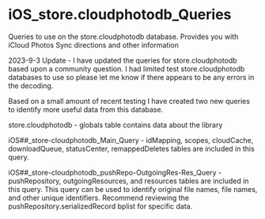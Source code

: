 # iOS_store.cloudphotodb_Queries
Queries to use on the store.cloudphotodb database. Provides you with iCloud Photos Sync directions and other information

2023-9-3 Update - I have updated the queries for store.cloudphotodb based upon a community question. I had limited test store.cloudphotodb databases to use so please let me know if there appears to be any errors in the decoding.

Based on a small amount of recent testing I have created two new queries to identify more useful data from this database.

store.cloudphotodb - globals table contains data about the library

iOS##_store-cloudphotodb_Main_Query - idMapping, scopes, cloudCache, downloadQueue, statusCenter, remappedDeletes tables are included in this query.

iOS##_store-cloudphotodb_pushRepo-OutgoingRes-Res_Query - pushRepository, outgoingResources, and resources tables are included in this query. This query can be used to identify original file names, file names, and other unique identifiers. Recommend reviewing the pushRepository.serializedRecord bplist for specific data.
